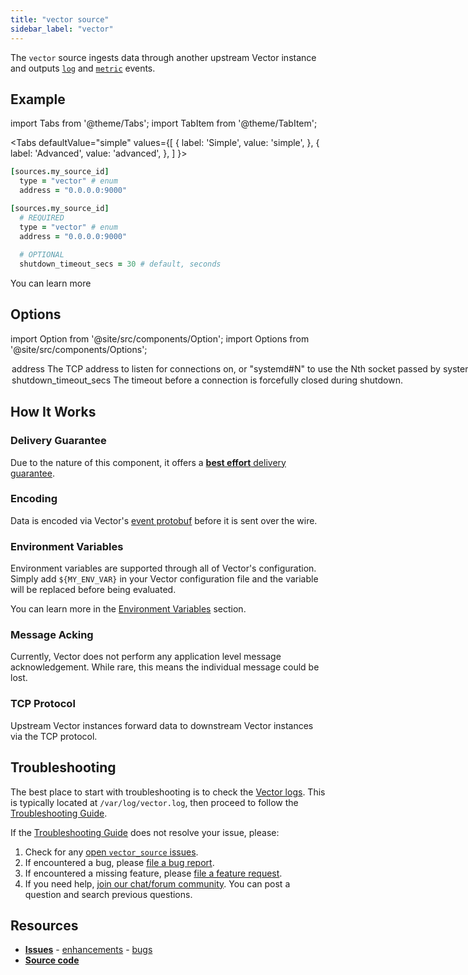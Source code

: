 ```yaml
---
title: "vector source" 
sidebar_label: "vector"
---
```


The `vector` source ingests data through another upstream Vector instance and outputs [`log`][docs.data-model.log] and [`metric`][docs.data-model.metric] events.

## Example

import Tabs from '@theme/Tabs';
import TabItem from '@theme/TabItem';

<Tabs
  defaultValue="simple"
  values={[
    { label: 'Simple', value: 'simple', },
    { label: 'Advanced', value: 'advanced', },
  ]
}>
<TabItem value="simple">

```coffeescript
[sources.my_source_id]
  type = "vector" # enum
  address = "0.0.0.0:9000"
```

</TabItem>
<TabItem value="advanced">

```coffeescript
[sources.my_source_id]
  # REQUIRED
  type = "vector" # enum
  address = "0.0.0.0:9000"
  
  # OPTIONAL
  shutdown_timeout_secs = 30 # default, seconds
```

</TabItem>

</Tabs>

You can learn more

## Options

import Option from '@site/src/components/Option';
import Options from '@site/src/components/Options';

<Options filters={true}>


<Option
  defaultValue={null}
  enumValues={null}
  examples={["0.0.0.0:9000","systemd","systemd#1"]}
  name={"address"}
  nullable={false}
  path={null}
  relevantWhen={null}
  required={true}
  simple={true}
  type={"string"}
  unit={null}>

### address

The TCP address to listen for connections on, or "systemd#N" to use the Nth socket passed by systemd socket activation. 


</Option>


<Option
  defaultValue={30}
  enumValues={null}
  examples={[30]}
  name={"shutdown_timeout_secs"}
  nullable={false}
  path={null}
  relevantWhen={null}
  required={false}
  simple={false}
  type={"int"}
  unit={"seconds"}>

### shutdown_timeout_secs

The timeout before a connection is forcefully closed during shutdown.


</Option>


</Options>

## How It Works

### Delivery Guarantee

Due to the nature of this component, it offers a
[**best effort** delivery guarantee][docs.guarantees#best-effort-delivery].

### Encoding

Data is encoded via Vector's [event protobuf][urls.event_proto] before it is sent over the wire.

### Environment Variables

Environment variables are supported through all of Vector's configuration.
Simply add `${MY_ENV_VAR}` in your Vector configuration file and the variable
will be replaced before being evaluated.

You can learn more in the [Environment Variables][docs.configuration#environment-variables]
section.

### Message Acking

Currently, Vector does not perform any application level message acknowledgement. While rare, this means the individual message could be lost.

### TCP Protocol

Upstream Vector instances forward data to downstream Vector instances via the TCP protocol.

## Troubleshooting

The best place to start with troubleshooting is to check the
[Vector logs][docs.monitoring#logs]. This is typically located at
`/var/log/vector.log`, then proceed to follow the
[Troubleshooting Guide][docs.troubleshooting].

If the [Troubleshooting Guide][docs.troubleshooting] does not resolve your
issue, please:

1. Check for any [open `vector_source` issues][urls.vector_source_issues].
2. If encountered a bug, please [file a bug report][urls.new_vector_source_bug].
3. If encountered a missing feature, please [file a feature request][urls.new_vector_source_enhancement].
4. If you need help, [join our chat/forum community][urls.vector_chat]. You can post a question and search previous questions.

## Resources

* [**Issues**][urls.vector_source_issues] - [enhancements][urls.vector_source_enhancements] - [bugs][urls.vector_source_bugs]
* [**Source code**][urls.vector_source_source]


[docs.configuration#environment-variables]: ../../../usage/configuration#environment-variables
[docs.data-model.log]: ../../../about/data-model/log.md
[docs.data-model.metric]: ../../../about/data-model/metric.md
[docs.guarantees#best-effort-delivery]: ../../../about/guarantees.md#best-effort-delivery
[docs.monitoring#logs]: ../../../usage/administration/monitoring.md#logs
[docs.troubleshooting]: ../../../usage/guides/troubleshooting.md
[urls.event_proto]: https://github.com/timberio/vector/blob/master/proto/event.proto
[urls.new_vector_source_bug]: https://github.com/timberio/vector/issues/new?labels=source%3A+vector&labels=Type%3A+bug
[urls.new_vector_source_enhancement]: https://github.com/timberio/vector/issues/new?labels=source%3A+vector&labels=Type%3A+enhancement
[urls.vector_chat]: https://chat.vector.dev
[urls.vector_source_bugs]: https://github.com/timberio/vector/issues?q=is%3Aopen+is%3Aissue+label%3A%22source%3A+vector%22+label%3A%22Type%3A+bug%22
[urls.vector_source_enhancements]: https://github.com/timberio/vector/issues?q=is%3Aopen+is%3Aissue+label%3A%22source%3A+vector%22+label%3A%22Type%3A+enhancement%22
[urls.vector_source_issues]: https://github.com/timberio/vector/issues?q=is%3Aopen+is%3Aissue+label%3A%22source%3A+vector%22
[urls.vector_source_source]: https://github.com/timberio/vector/tree/master/src/sources/vector.rs
